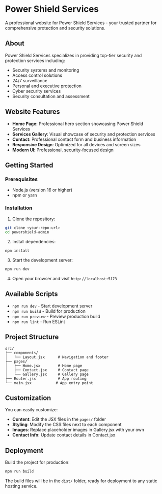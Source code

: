 # Power Shield Services

A professional website for Power Shield Services - your trusted partner for comprehensive protection and security solutions.

## About

Power Shield Services specializes in providing top-tier security and protection services including:
- Security systems and monitoring
- Access control solutions  
- 24/7 surveillance
- Personal and executive protection
- Cyber security services
- Security consultation and assessment

## Website Features

- **Home Page**: Professional hero section showcasing Power Shield Services
- **Services Gallery**: Visual showcase of security and protection services
- **Contact**: Professional contact form and business information
- **Responsive Design**: Optimized for all devices and screen sizes
- **Modern UI**: Professional, security-focused design

## Getting Started

### Prerequisites
- Node.js (version 16 or higher)
- npm or yarn

### Installation

1. Clone the repository:
```bash
git clone <your-repo-url>
cd powershield-admin
```

2. Install dependencies:
```bash
npm install
```

3. Start the development server:
```bash
npm run dev
```

4. Open your browser and visit `http://localhost:5173`

## Available Scripts

- `npm run dev` - Start development server
- `npm run build` - Build for production
- `npm run preview` - Preview production build
- `npm run lint` - Run ESLint

## Project Structure

```
src/
├── components/
│   └── Layout.jsx      # Navigation and footer
├── pages/
│   ├── Home.jsx        # Home page
│   ├── Contact.jsx     # Contact page
│   └── Gallery.jsx     # Gallery page
├── Router.jsx          # App routing
└── main.jsx           # App entry point
```

## Customization

You can easily customize:
- **Content**: Edit the JSX files in the `pages/` folder
- **Styling**: Modify the CSS files next to each component
- **Images**: Replace placeholder images in Gallery.jsx with your own
- **Contact Info**: Update contact details in Contact.jsx

## Deployment

Build the project for production:

```bash
npm run build
```

The build files will be in the `dist/` folder, ready for deployment to any static hosting service.
